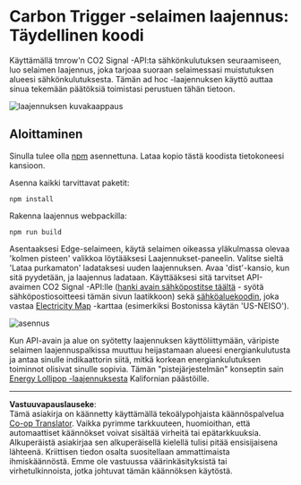 <!--
CO_OP_TRANSLATOR_METADATA:
{
  "original_hash": "cbaf73f94a9ab4c680a10ef871e92948",
  "translation_date": "2025-08-27T20:51:54+00:00",
  "source_file": "5-browser-extension/solution/translation/README.es.md",
  "language_code": "fi"
}
-->
# Carbon Trigger -selaimen laajennus: Täydellinen koodi

Käyttämällä tmrow'n CO2 Signal -API:ta sähkönkulutuksen seuraamiseen, luo selaimen laajennus, joka tarjoaa suoraan selaimessasi muistutuksen alueesi sähkönkulutuksesta. Tämän ad hoc -laajennuksen käyttö auttaa sinua tekemään päätöksiä toimistasi perustuen tähän tietoon.

![laajennuksen kuvakaappaus](../../../../../translated_images/extension-screenshot.352c4c3ba54e4041ad2f6af749d562cc5705f527b5826efd53d11c3528f5ae45.fi.png)

## Aloittaminen

Sinulla tulee olla [npm](https://npmjs.com) asennettuna. Lataa kopio tästä koodista tietokoneesi kansioon.

Asenna kaikki tarvittavat paketit:

```
npm install
```

Rakenna laajennus webpackilla:

```
npm run build
```

Asentaaksesi Edge-selaimeen, käytä selaimen oikeassa yläkulmassa olevaa 'kolmen pisteen' valikkoa löytääksesi Laajennukset-paneelin. Valitse sieltä 'Lataa purkamaton' ladataksesi uuden laajennuksen. Avaa 'dist'-kansio, kun sitä pyydetään, ja laajennus ladataan. Käyttääksesi sitä tarvitset API-avaimen CO2 Signal -API:lle ([hanki avain sähköpostitse täältä](https://www.co2signal.com/) - syötä sähköpostiosoitteesi tämän sivun laatikkoon) sekä [sähköaluekoodin](http://api.electricitymap.org/v3/zones), joka vastaa [Electricity Map](https://www.electricitymap.org/map) -karttaa (esimerkiksi Bostonissa käytän 'US-NEISO').

![asennus](../../../../../translated_images/install-on-edge.8bd0ee3ca7dcda1c5334b5195603a43c864e3b38d088b03d57376d25e77b9459.fi.png)

Kun API-avain ja alue on syötetty laajennuksen käyttöliittymään, väripiste selaimen laajennuspalkissa muuttuu heijastamaan alueesi energiankulutusta ja antaa sinulle indikaattorin siitä, mitkä korkean energiankulutuksen toiminnot olisivat sinulle sopivia. Tämän "pistejärjestelmän" konseptin sain [Energy Lollipop -laajennuksesta](https://energylollipop.com/) Kalifornian päästöille.

---

**Vastuuvapauslauseke**:  
Tämä asiakirja on käännetty käyttämällä tekoälypohjaista käännöspalvelua [Co-op Translator](https://github.com/Azure/co-op-translator). Vaikka pyrimme tarkkuuteen, huomioithan, että automaattiset käännökset voivat sisältää virheitä tai epätarkkuuksia. Alkuperäistä asiakirjaa sen alkuperäisellä kielellä tulisi pitää ensisijaisena lähteenä. Kriittisen tiedon osalta suositellaan ammattimaista ihmiskäännöstä. Emme ole vastuussa väärinkäsityksistä tai virhetulkinnoista, jotka johtuvat tämän käännöksen käytöstä.